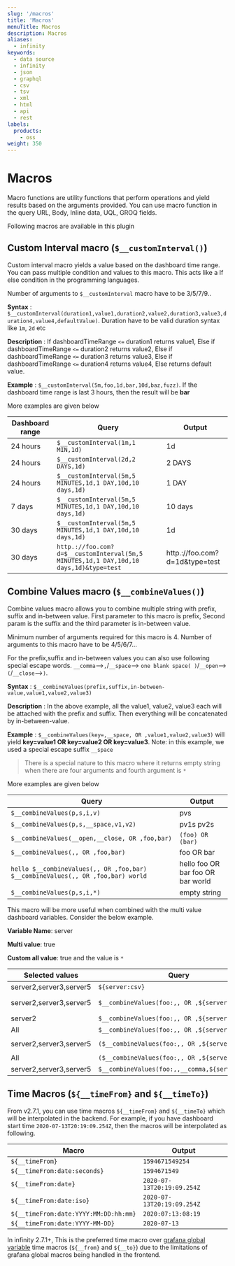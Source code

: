 ```yaml
---
slug: '/macros'
title: 'Macros'
menuTitle: Macros
description: Macros
aliases:
  - infinity
keywords:
  - data source
  - infinity
  - json
  - graphql
  - csv
  - tsv
  - xml
  - html
  - api
  - rest
labels:
  products:
    - oss
weight: 350
---
```


# Macros

Macro functions are utility functions that perform operations and yield results based on the arguments provided. You can use macro function in the query URL, Body, Inline data, UQL, GROQ fields.

Following macros are available in this plugin

## Custom Interval macro (`$__customInterval()`)

Custom interval macro yields a value based on the dashboard time range. You can pass multiple condition and values to this macro. This acts like a If else condition in the programming languages.

Number of arguments to `$__customInterval` macro have to be 3/5/7/9..

**Syntax** : `$__customInterval(duration1,value1,duration2,value2,duration3,value3,duration4,value4,defaultValue)`. Duration have to be valid duration syntax like `1m`, `2d` etc

**Description** : If dashboardTimeRange `<=` duration1 returns value1, Else if dashboardTimeRange `<=` duration2 returns value2, Else if dashboardTimeRange `<=` duration3 returns value3, Else if dashboardTimeRange `<=` duration4 returns value4, Else returns default value.

**Example** : `$__customInterval(5m,foo,1d,bar,10d,baz,fuzz)`. If the dashboard time range is last 3 hours, then the result will be **bar**

More examples are given below

| Dashboard range | Query                                                                                 | Output                         |
| --------------- | ------------------------------------------------------------------------------------- | ------------------------------ |
| 24 hours        | `$__customInterval(1m,1 MIN,1d)`                                                      | 1d                             |
| 24 hours        | `$__customInterval(2d,2 DAYS,1d)`                                                     | 2 DAYS                         |
| 24 hours        | `$__customInterval(5m,5 MINUTES,1d,1 DAY,10d,10 days,1d)`                             | 1 DAY                          |
| 7 days          | `$__customInterval(5m,5 MINUTES,1d,1 DAY,10d,10 days,1d)`                             | 10 days                        |
| 30 days         | `$__customInterval(5m,5 MINUTES,1d,1 DAY,10d,10 days,1d)`                             | 1d                             |
| 30 days         | `http.://foo.com?d=$__customInterval(5m,5 MINUTES,1d,1 DAY,10d,10 days,1d)&type=test` | http.://foo.com?d=1d&type=test |

## Combine Values macro (`$__combineValues()`)

Combine values macro allows you to combine multiple string with prefix, suffix and in-between value. First parameter to this macro is prefix, Second param is the suffix and the third parameter is in-between value.

Minimum number of arguments required for this macro is 4. Number of arguments to this macro have to be 4/5/6/7...

For the prefix,suffix and in-between values you can also use following special escape words. `__comma`-->`,`/`__space`--> `one blank space( )`/`__open`-->`(`/`__close`-->`)`.

**Syntax** : `$__combineValues(prefix,suffix,in-between-value,value1,value2,value3)`

**Description** : In the above example, all the value1, value2, value3 each will be attached with the prefix and suffix. Then everything will be concatenated by in-between-value.

**Example** : `$__combineValues(key=,__space, OR ,value1,value2,value3)` will yield **key=value1 OR key=value2 OR key=value3**. Note: in this example, we used a special escape suffix `__space`

> There is a special nature to this macro where it returns empty string when there are four arguments and fourth argument is `*`

More examples are given below

| Query                                                                           | Output                            |
| ------------------------------------------------------------------------------- | --------------------------------- |
| `$__combineValues(p,s,i,v)`                                                     | pvs                               |
| `$__combineValues(p,s,__space,v1,v2)`                                           | pv1s pv2s                         |
| `$__combineValues(__open,__close, OR ,foo,bar)`                                 | `(foo) OR (bar)`                  |
| `$__combineValues(,, OR ,foo,bar)`                                              | foo OR bar                        |
| `hello $__combineValues(,, OR ,foo,bar) $__combineValues(,, OR ,foo,bar) world` | hello foo OR bar foo OR bar world |
| `$__combineValues(p,s,i,*)`                                                     | empty string                      |

This macro will be more useful when combined with the multi value dashboard variables. Consider the below example.

**Variable Name**: server

**Multi value**: true

**Custom all value**: true and the value is `*`

| Selected values         | Query                                           | Output                                        |
| ----------------------- | ----------------------------------------------- | --------------------------------------------- |
| server2,server3,server5 | `${server:csv}`                                 | server2,server3,server5                       |
| server2,server3,server5 | `$__combineValues(foo:,, OR ,${server:csv})`    | foo:server2 OR foo:server3 OR foo:server5     |
| server2                 | `$__combineValues(foo:,, OR ,${server:csv})`    | foo:server2                                   |
| All                     | `$__combineValues(foo:,, OR ,${server:csv})`    | empty string                                  |
| server2,server3,server5 | `($__combineValues(foo:,, OR ,${server:csv}))`  | `(foo:server2 OR foo:server3 OR foo:server5)` |
| All                     | `($__combineValues(foo:,, OR ,${server:csv}))`  | `()`                                          |
| server2,server3,server5 | `$__combineValues(foo:,,__comma,${server:csv})` | foo:server2,foo:server3,foo:server5           |

## Time Macros (`${__timeFrom}` and `${__timeTo}`)

From v2.7.1, you can use time macros `${__timeFrom}` and `${__timeTo}` which will be interpolated in the backend. For example, if you have dashboard start time `2020-07-13T20:19:09.254Z`, then the macros will be interpolated as following.

| Macro                                 | Output                     |
| ------------------------------------- | -------------------------- |
| `${__timeFrom}`                       | `1594671549254`            |
| `${__timeFrom:date:seconds}`          | `1594671549`               |
| `${__timeFrom:date}`                  | `2020-07-13T20:19:09.254Z` |
| `${__timeFrom:date:iso}`              | `2020-07-13T20:19:09.254Z` |
| `${__timeFrom:date:YYYY:MM:DD:hh:mm}` | `2020:07:13:08:19`         |
| `${__timeFrom:date:YYYY-MM-DD}`       | `2020-07-13`               |

In infinity 2.7.1+, This is the preferred time macro over [grafana global variable](https://grafana.com/docs/grafana/latest/dashboards/variables/add-template-variables/#__from-and-__to) time macros (`${__from}` and `${__to}`) due to the limitations of grafana global macros being handled in the frontend.
